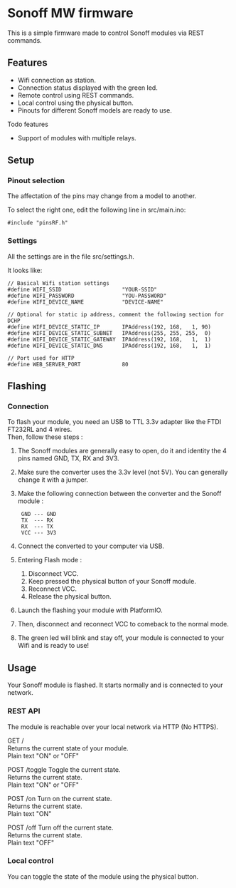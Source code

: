 Sonoff MW firmware
=================

This is a simple firmware made to control Sonoff modules via REST commands.



Features
-----------------

* Wifi connection as station.
* Connection status displayed with the green led.
* Remote control using REST commands.
* Local control using the physical button.
* Pinouts for different Sonoff models are ready to use.

Todo features

* Support of modules with multiple relays.


Setup
-----------------

### Pinout selection ###

The affectation of the pins may change from a model to another.

To select the right one, edit the following line in src/main.ino:

    #include "pinsRF.h"


### Settings ###

All the settings are in the file src/settings.h.

It looks like:

    // Basical Wifi station settings  
    #define WIFI_SSID                   "YOUR-SSID"  
    #define WIFI_PASSWORD               "YOU-PASSWORD"  
    #define WIFI_DEVICE_NAME            "DEVICE-NAME"  

    // Optional for static ip address, comment the following section for DCHP  
    #define WIFI_DEVICE_STATIC_IP       IPAddress(192, 168,   1, 90)  
    #define WIFI_DEVICE_STATIC_SUBNET   IPAddress(255, 255, 255,  0)  
    #define WIFI_DEVICE_STATIC_GATEWAY  IPAddress(192, 168,   1,  1)  
    #define WIFI_DEVICE_STATIC_DNS      IPAddress(192, 168,   1,  1)  

    // Port used for HTTP  
    #define WEB_SERVER_PORT             80  

Flashing
-----------------

### Connection ###

To flash your module, you need an USB to TTL 3.3v adapter like the FTDI FT232RL and 4 wires.  
Then, follow these steps :


1. The Sonoff modules are generally easy to open, do it and identity the 4 pins named GND, TX, RX and 3V3.

2. Make sure the converter uses the 3.3v level (not 5V). You can generally change it with a jumper.

3. Make the following connection between the converter and the Sonoff module :  

        GND --- GND
        TX  --- RX
        RX  --- TX
        VCC --- 3V3

4. Connect the converted to your computer via USB.

5. Entering Flash mode :  
    1. Disconnect VCC.
    2. Keep pressed the physical button of your Sonoff module.
    3. Reconnect VCC.
    4. Release the physical button.

6. Launch the flashing your module with PlatformIO.

7. Then, disconnect and reconnect VCC to comeback to the normal mode.

8. The green led will blink and stay off, your module is connected to your Wifi and is ready to use!


Usage
-----

Your Sonoff module is flashed. It starts normally and is connected to your network.

### REST API ###

The module is reachable over your local network via HTTP (No HTTPS).

GET /  
Returns the current state of your module.  
Plain text "ON" or "OFF"

POST /toggle 
Toggle the current state.  
Returns the current state.   
Plain text "ON" or "OFF"

POST /on 
Turn on the current state.  
Returns the current state.   
Plain text "ON"

POST /off
Turn off the current state.  
Returns the current state.   
Plain text "OFF" 




### Local control ###

You can toggle the state of the module using the physical button.